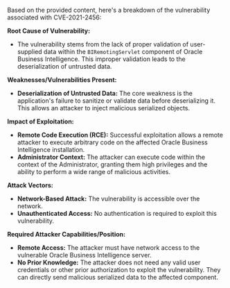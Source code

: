 Based on the provided content, here's a breakdown of the vulnerability associated with CVE-2021-2456:

**Root Cause of Vulnerability:**

- The vulnerability stems from the lack of proper validation of user-supplied data within the `BIRemotingServlet` component of Oracle Business Intelligence. This improper validation leads to the deserialization of untrusted data.

**Weaknesses/Vulnerabilities Present:**

- **Deserialization of Untrusted Data:** The core weakness is the application's failure to sanitize or validate data before deserializing it. This allows an attacker to inject malicious serialized objects.

**Impact of Exploitation:**

- **Remote Code Execution (RCE):** Successful exploitation allows a remote attacker to execute arbitrary code on the affected Oracle Business Intelligence installation.
- **Administrator Context:** The attacker can execute code within the context of the Administrator, granting them high privileges and the ability to perform a wide range of malicious activities.

**Attack Vectors:**

- **Network-Based Attack:** The vulnerability is accessible over the network.
- **Unauthenticated Access:** No authentication is required to exploit this vulnerability.

**Required Attacker Capabilities/Position:**

- **Remote Access:** The attacker must have network access to the vulnerable Oracle Business Intelligence server.
- **No Prior Knowledge:** The attacker does not need any valid user credentials or other prior authorization to exploit the vulnerability. They can directly send malicious serialized data to the affected component.